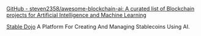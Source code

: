 
[GitHub - steven2358/awesome-blockchain-ai: A curated list of Blockchain projects for Artificial Intelligence and Machine Learning](https://github.com/steven2358/awesome-blockchain-ai)

[Stable Dojo](http://www.stabledojo.com)
A Platform For Creating And Managing Stablecoins Using AI.
